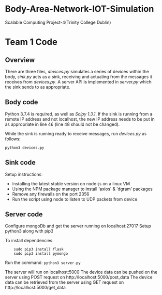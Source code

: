 # Body-Area-Network-IOT-Simulation
Scalable Computing Project-4(Trinity College Dublin)

# Team 1 Code

## Overview
 
There are three files, _devices.py_ simulates a series of devices within the body, _sink.py_ acts as a sink, receiving and actuating from the messages it receives from _devices.py_. A server API is implemented in _server.py_ which the sink sends to as appropriate.

## Body code

Python 3.7.4 is required, as well as _Scipy 1.3.1_. If the sink is running from a remote IP address and not localhost, the new IP address needs to be put in as appropriate in line 46 (line 48 should not be changed).

While the sink is running ready to receive messages, run _devices.py_ as follows:
```shell
python3 devices.py
```

## Sink code

Setup instructions:
- Installing the latest stable version on node-js on a linux VM
- Using the NPM package manager to install 'axios' & 'dgram' packages
- Remove any firewalls on the port 2356
- Run the script using node to listen to UDP packets from device

## Server code

Configure mongoDb and get the server running on localhost:27017
Setup python3 along with pip3

To install dependencies:
```shell
	sudo pip3 install flask
	sudo pip3 install pymongo
```

Run the command: ```python3 server.py```

The server will run on localhost:5000
The device data can be pushed on the server using POST request on http://localhost:5000/post_data
The device data can be retrieved from the server using GET request on http://localhost:5000/get_data

